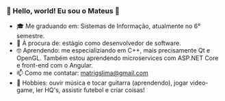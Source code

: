 ### 👋 Hello, world! Eu sou o Mateus 🤘

- 🎓 Me graduando em: Sistemas de Informação, atualmente no 6° semestre.
- 👀 À procura de: estágio como desenvolvedor de software.
- 🤓 Aprendendo: me especializiando em C++, mais precisamente Qt e OpenGL. Também estou aprendendo microservices com ASP.NET Core e front-end com o Angular.
- 📫 Como me contatar: matrigslima@gmail.com
- 🎠 Hobbies: ouvir música e tocar guitarra (aprendendo), jogar video-game, ler HQ's, assistir futebol e criar coisas!
